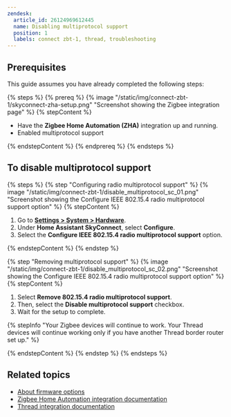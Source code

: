 ```yaml
---
zendesk:
  article_id: 26124969612445
  name: Disabling multiprotocol support
  position: 1
  labels: connect zbt-1, thread, troubleshooting
---
```


## Prerequisites

This guide assumes you have already completed the following steps:

{% steps %}
{% prereq %}
{% image "/static/img/connect-zbt-1/skyconnect-zha-setup.png" "Screenshot showing the Zigbee integration page" %}
{% stepContent %}

- Have the **Zigbee Home Automation (ZHA)** integration up and running.
- Enabled multiprotocol support

{% endstepContent %}
{% endprereq %}
{% endsteps %}

## To disable multiprotocol support

{% steps %}
{% step "Configuring radio multiprotocol support" %}
{% image "/static/img/connect-zbt-1/disable_multiprotocol_sc_01.png" "Screenshot showing the Configure IEEE 802.15.4 radio multiprotocol support option" %}
{% stepContent %}

1. Go to **[Settings > System > Hardware](https://my.home-assistant.io/redirect/hardware/)**.
2. Under **Home Assistant SkyConnect**, select **Configure**.
3. Select the **Configure IEEE 802.15.4 radio multiprotocol support** option.

{% endstepContent %}
{% endstep %}

{% step "Removing multiprotocol support" %}
{% image "/static/img/connect-zbt-1/disable_multiprotocol_sc_02.png" "Screenshot showing the Configure IEEE 802.15.4 radio multiprotocol support option" %}
{% stepContent %}

1. Select **Remove 802.15.4 radio multiprotocol support**.
2. Then, select the **Disable multiprotocol support** checkbox.
3. Wait for the setup to complete.

{% stepInfo "Your Zigbee devices will continue to work. Your Thread devices will continue working only if you have another Thread border router set up." %}

{% endstepContent %}
{% endstep %}
{% endsteps %}

## Related topics

- [About firmware options](/hc/en-us/articles/26124493529117)
- [Zigbee Home Automation integration documentation](https://www.home-assistant.io/integrations/zha/)
- [Thread integration documentation](https://www.home-assistant.io/integrations/thread/)
